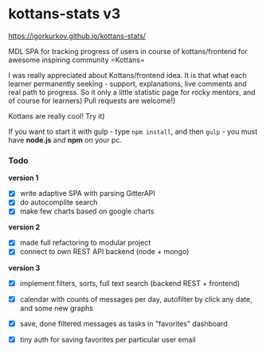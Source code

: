 # kottans-stats v3
https://igorkurkov.github.io/kottans-stats/

MDL SPA for tracking progress of users in course of kottans/frontend for awesome inspiring community =Kottans=

I was really appreciated about Kottans/frontend idea. 
It is that what each learner permanently seeking - support, explanations, live comments and real path to progress. 
So it only a little statistic page for rocky mentors, and  of course for learners) 
Pull requests are welcome!)

Kottans are really cool! Try it)

If you want to start it with gulp - type `npm install`, and then `gulp` - you must have **node.js** and **npm** on your pc.

### Todo

**version 1**

- [x] write adaptive SPA with parsing GitterAPI
- [x] do autocomplite search
- [x] make few charts based on google charts 

**version 2**

- [x] made full refactoring to modular project
- [x] connect to own REST API backend (node + mongo)

**version 3**

- [x] implement filters, sorts, full text search (backend REST + frontend)
- [x] calendar with counts of messages per day, autofilter by click any date, and some new graphs
- [x] save, done filtered messages as tasks in "favorites" dashboard
- [x] tiny auth for saving favorites per particular user email

